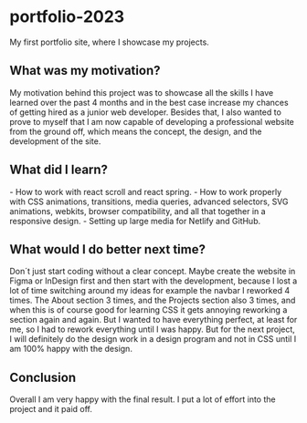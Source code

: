 <h1>portfolio-2023</h1>
My first portfolio site, where I showcase my projects.

<h2>What was my motivation?</h2>
My motivation behind this project was to showcase all the skills I have learned over the past 4 months and in the best case increase my chances of getting hired as a junior web developer.
Besides that, I also wanted to prove to myself that I am now capable of developing a professional website from the ground off, which means the concept, the design, and the development of the site.

<h2>What did I learn?</h2>
- How to work with react scroll and react spring.
- How to work properly with CSS animations, transitions, media queries, advanced selectors, SVG animations, webkits, browser compatibility, and all that together in a responsive design.
- Setting up large media for Netlify and GitHub.

<h2>What would I do better next time?</h2>
Don´t just start coding without a clear concept. Maybe create the website in Figma or InDesign first and then start with the development,
because I lost a lot of time switching around my ideas for example the navbar I reworked 4 times. The About section 3 times, and the Projects section also 3 times, and when this 
is of course good for learning CSS it gets annoying reworking a section again and again. But I wanted to have everything perfect, at least for me, so I had to rework everything until I was happy.
But for the next project, I will definitely do the design work in a design program and not in CSS until I am 100% happy with the design.

<h2>Conclusion</h2>
Overall I am very happy with the final result. I put a lot of effort into the project and it paid off.
